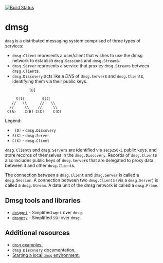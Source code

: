 [![Build Status](https://travis-ci.com/skycoin/dmsg.svg?branch=master)](https://travis-ci.com/skycoin/dmsg)

# dmsg

`dmsg` is a distributed messaging system comprised of three types of services:
- `dmsg.Client` represents a user/client that wishes to use the dmsg network to establish `dmsg.Session`s and `dmsg.Stream`s.
- `dmsg.Server` represents a service that proxies `dmsg.Stream`s between `dmsg.Client`s.
- `dmsg.Discovery` acts like a *DNS* of `dmsg.Server`s and `dmsg.Client`s, identifying them via their public keys.

```
           [D]

     S(1)        S(2)
   //   \\      //   \\
  //     \\    //     \\
 C(A)    C(B) C(C)    C(D)
```

Legend:
- ` [D]` - `dmsg.Discovery`
- `S(X)` - `dmsg.Server`
- `C(X)` - `dmsg.Client`

`dmsg.Client`s and `dmsg.Server`s are identified via `secp256k1` public keys, and store records of themselves in the `dmsg.Discovery`. Records of `dmsg.Client`s also includes public keys of `dmsg.Server`s that are delegated to proxy data between it and other `dmsg.Client`s.

The connection between a `dmsg.Client` and `dmsg.Server` is called a `dmsg.Session`. A connection between two `dmsg.Client`s (via a `dmsg.Server`) is called a `dmsg.Stream`. A data unit of the dmsg network is called a `dmsg.Frame`.

## Dmsg tools and libraries

- [`dmsgget`](./docs/dmsgget.md) - Simplified `wget` over `dmsg`.
- [`dmsgpty`](./docs/dmsgpty.md) - Simplified `SSH` over `dmsg`.
## Additional resources
- [`dmsg` examples.](./examples)
- [`dmsg.Discovery` documentation.](./cmd/dmsg-discovery/README.md)
- [Starting a local `dmsg` environment.](./integration/README.md)

